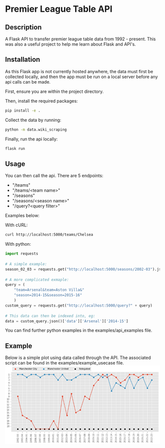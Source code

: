# Premier League Table API

## Description

A Flask API to transfer premier league table data from 1992 - present. 
This was also a useful project to help me learn about Flask and API's.

## Installation

As this Flask app is not currently hosted anywhere, the data must first be 
collected locally, and then the app must be run on a local server before any
api calls can be made.

First, ensure you are within the project directory.

Then, install the required packages:
```bash
pip install -e .
```

Collect the data by running:
```bash
python -m data.wiki_scraping
```

Finally, run the api locally:
```bash
flask run
```

## Usage

You can then call the api. There are 5 endpoints: 
- "/teams"
- "/teams/\<team name>"
- "/seasons"
- "/seasons/\<season name>"
- "/query?\<query filter>"

Examples below:

With cURL:
```bash
curl http://localhost:5000/teams/Chelsea
```

With python:
```python
import requests

# A simple example:
season_02_03 = requests.get("http://localhost:5000/seasons/2002-03").json()

# A more complicated exmaple:
query = (
    "team=Arsenal&team=Aston Villa&"
    "season=2014-15&season=2015-16"
    )
custom_query = requests.get("http://localhost:5000/query?" + query)

# This data can then be indexed into, eg: 
data = custom_query.json()['data']['Arsenal']['2014-15']
```

You can find further python examples in the examples/api_examples file.

## Example

Below is a simple plot using data called through the API. The associated script
can be found in the examples/example_usecase file.
![plot](./examples/example_usecase.png)